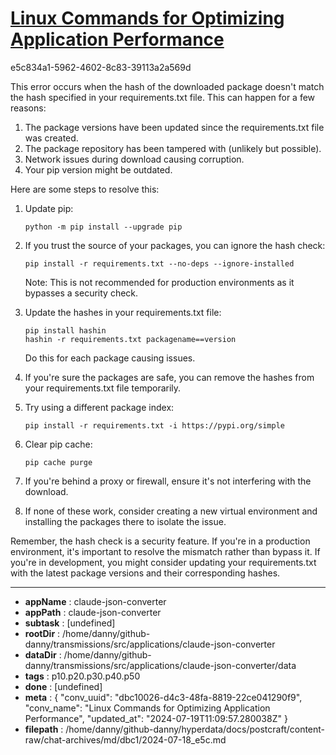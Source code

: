 # [Linux Commands for Optimizing Application Performance](https://claude.ai/chat/dbc10026-d4c3-48fa-8819-22ce041290f9)

e5c834a1-5962-4602-8c83-39113a2a569d

 This error occurs when the hash of the downloaded package doesn't match the hash specified in your requirements.txt file. This can happen for a few reasons:

1. The package versions have been updated since the requirements.txt file was created.
2. The package repository has been tampered with (unlikely but possible).
3. Network issues during download causing corruption.
4. Your pip version might be outdated.

Here are some steps to resolve this:

1. Update pip:
   ```
   python -m pip install --upgrade pip
   ```

2. If you trust the source of your packages, you can ignore the hash check:
   ```
   pip install -r requirements.txt --no-deps --ignore-installed
   ```
   Note: This is not recommended for production environments as it bypasses a security check.

3. Update the hashes in your requirements.txt file:
   ```
   pip install hashin
   hashin -r requirements.txt packagename==version
   ```
   Do this for each package causing issues.

4. If you're sure the packages are safe, you can remove the hashes from your requirements.txt file temporarily.

5. Try using a different package index:
   ```
   pip install -r requirements.txt -i https://pypi.org/simple
   ```

6. Clear pip cache:
   ```
   pip cache purge
   ```

7. If you're behind a proxy or firewall, ensure it's not interfering with the download.

8. If none of these work, consider creating a new virtual environment and installing the packages there to isolate the issue.

Remember, the hash check is a security feature. If you're in a production environment, it's important to resolve the mismatch rather than bypass it. If you're in development, you might consider updating your requirements.txt with the latest package versions and their corresponding hashes.

---

* **appName** : claude-json-converter
* **appPath** : claude-json-converter
* **subtask** : [undefined]
* **rootDir** : /home/danny/github-danny/transmissions/src/applications/claude-json-converter
* **dataDir** : /home/danny/github-danny/transmissions/src/applications/claude-json-converter/data
* **tags** : p10.p20.p30.p40.p50
* **done** : [undefined]
* **meta** : {
  "conv_uuid": "dbc10026-d4c3-48fa-8819-22ce041290f9",
  "conv_name": "Linux Commands for Optimizing Application Performance",
  "updated_at": "2024-07-19T11:09:57.280038Z"
}
* **filepath** : /home/danny/github-danny/hyperdata/docs/postcraft/content-raw/chat-archives/md/dbc1/2024-07-18_e5c.md
